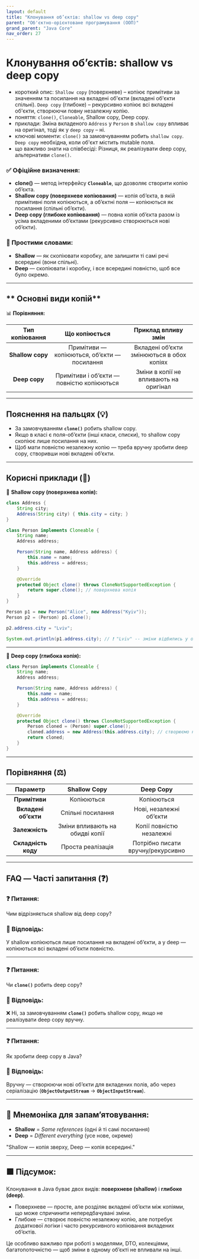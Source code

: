 ```yaml
---
layout: default
title: "Клонування об’єктів: shallow vs deep copy"
parent: "Об'єктно-орієнтоване програмування (ООП)"
grand_parent: "Java Core"
nav_order: 27
---
```


# Клонування об’єктів: shallow vs deep copy

*   короткий опис: `Shallow copy` (поверхневе) – копіює примітиви за значенням та посилання на вкладені об'єкти (вкладені об'єкти спільні). `Deep copy` (глибоке) – рекурсивно копіює всі вкладені об'єкти, створюючи повну незалежну копію.
*   поняття: `clone()`, `Cloneable`, Shallow copy, Deep copy.
*   приклади: Зміна вкладеного `Address` у `Person` в `shallow copy` впливає на оригінал, тоді як у `deep copy` – ні.
*   ключові моменти: `clone()` за замовчуванням робить `shallow copy`. `Deep copy` необхідна, коли об'єкт містить mutable поля.
*   що важливо знати на співбесіді: Різниця, як реалізувати deep copy, альтернативи `clone()`.

### **✅ Офіційне визначення:**

* **clone()** — метод інтерфейсу **`Cloneable`**, що дозволяє створити копію об’єкта.
* **Shallow copy (поверхневе копіювання)** — копія об’єкта, в якій примітивні поля копіюються, а об’єктні поля — копіюються як посилання (спільні об’єкти).
* **Deep copy (глибоке копіювання)** — повна копія об’єкта разом із усіма вкладеними об’єктами (рекурсивно створюються нові об’єкти).

### **🧠 Простими словами:**

* **Shallow** — як скопіювати коробку, але залишити ті самі речі всередині (вони спільні).
* **Deep** — скопіювати і коробку, і все всередині повністю, щоб все було окремо.

---

## ** Основні види копій**

📊 **Порівняння:**

| Тип копіювання | Що копіюється | Приклад впливу змін |
| :---: | :---: | :---: |
| **Shallow copy** | Примітиви — копіюються, об’єкти — посилання | Вкладені об’єкти змінюються в обох копіях |
| **Deep copy** | Примітиви і об’єкти — повністю копіюються | Зміни в копії не впливають на оригінал |

---

## **Пояснення на пальцях (💡)**

* За замовчуванням **`clone()`** робить shallow copy.
* Якщо в класі є поля-об’єкти (інші класи, списки), то shallow copy скопіює лише посилання на них.
* Щоб мати повністю незалежну копію — треба вручну зробити deep copy, створивши нові вкладені об’єкти.

---

## **Корисні приклади (🧪)**

🔹 **Shallow copy (поверхнева копія):**

```java
class Address {
    String city;
    Address(String city) { this.city = city; }
}

class Person implements Cloneable {
    String name;
    Address address;

    Person(String name, Address address) {
        this.name = name;
        this.address = address;
    }

    @Override
    protected Object clone() throws CloneNotSupportedException {
        return super.clone(); // поверхнева копія
    }
}

Person p1 = new Person("Alice", new Address("Kyiv"));
Person p2 = (Person) p1.clone();

p2.address.city = "Lviv";

System.out.println(p1.address.city); // ❗ "Lviv" -- зміни відбились у обох, бо спільний об'єкт Address
```

---

🔹 **Deep copy (глибока копія):**

```java
class Person implements Cloneable {
    String name;
    Address address;

    Person(String name, Address address) {
        this.name = name;
        this.address = address;
    }

    @Override
    protected Object clone() throws CloneNotSupportedException {
        Person cloned = (Person) super.clone();
        cloned.address = new Address(this.address.city); // створюємо новий об'єкт вручну
        return cloned;
    }
}
```
---

## **Порівняння (⚖️)**

| Параметр | Shallow Copy | Deep Copy |
| :---: | :---: | :---: |
| **Примітиви** | Копіюються | Копіюються |
| **Вкладені об’єкти** | Спільні посилання | Нові, незалежні об’єкти |
| **Залежність** | Зміни впливають на обидві копії | Копії повністю незалежні |
| **Складність коду** | Проста реалізація | Потрібно писати вручну/рекурсивно |

---

## **FAQ — Часті запитання (❓)**

### **❓ Питання:**

 Чим відрізняється shallow від deep copy?  
### **💬 Відповідь:**

 У shallow копіюються лише посилання на вкладені об’єкти, а у deep — копіюються всі вкладені об’єкти повністю.

---

### **❓ Питання:**

 Чи **`clone()`** робить deep copy?  
### **💬 Відповідь:**

 ❌ Ні, за замовчуванням **`clone()`** робить shallow copy, якщо не реалізувати deep copy вручну.

---

### **❓ Питання:**

 Як зробити deep copy в Java?  
### **💬 Відповідь:**

 Вручну — створюючи нові об’єкти для вкладених полів, або через серіалізацію (**`ObjectOutputStream`** -> **`ObjectInputStream`**).

---

## **🧠 Мнемоніка для запам’ятовування:**

* **Shallow** \= *Same references* (одні й ті самі посилання)
* **Deep** \= *Different everything* (усе нове, окреме)

"Shallow — копія зверху, Deep — копія всередині."

---

## **🟩 Підсумок:**

Клонування в Java буває двох видів: **поверхневе (shallow)** і **глибоке (deep)**.

* Поверхневе — просте, але розділяє вкладені об’єкти між копіями, що може спричинити непередбачувані зміни.
* Глибоке — створює повністю незалежну копію, але потребує додаткової логіки і часто рекурсивного копіювання вкладених об’єктів.

Це особливо важливо при роботі з моделями, DTO, колекціями, багатопоточністю — щоб зміни в одному об’єкті не впливали на інші.
